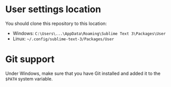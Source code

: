 # User settings location

You should clone this repository to this location:

* Windows: `C:\Users\...\AppData\Roaming\Sublime Text 3\Packages\User`
* Linux: `~/.config/sublime-text-3/Packages/User`

# Git support

Under Windows, make sure that you have Git installed and added it to the `$PATH` system variable.
